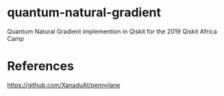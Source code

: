 # quantum-natural-gradient
Quantum Natural Gradient implemention in Qiskit for the 2019 Qiskit Africa Camp


# References
https://github.com/XanaduAI/pennylane